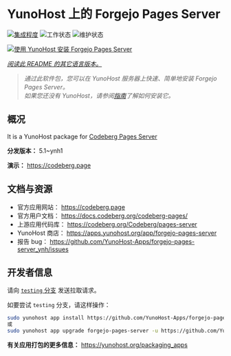 <!--
注意：此 README 由 <https://github.com/YunoHost/apps/tree/master/tools/readme_generator> 自动生成
请勿手动编辑。
-->

# YunoHost 上的 Forgejo Pages Server

[![集成程度](https://dash.yunohost.org/integration/forgejo-pages-server.svg)](https://ci-apps.yunohost.org/ci/apps/forgejo-pages-server/) ![工作状态](https://ci-apps.yunohost.org/ci/badges/forgejo-pages-server.status.svg) ![维护状态](https://ci-apps.yunohost.org/ci/badges/forgejo-pages-server.maintain.svg)

[![使用 YunoHost 安装 Forgejo Pages Server](https://install-app.yunohost.org/install-with-yunohost.svg)](https://install-app.yunohost.org/?app=forgejo-pages-server)

*[阅读此 README 的其它语言版本。](./ALL_README.md)*

> *通过此软件包，您可以在 YunoHost 服务器上快速、简单地安装 Forgejo Pages Server。*  
> *如果您还没有 YunoHost，请参阅[指南](https://yunohost.org/install)了解如何安装它。*

## 概况

It is a YunoHost package for [Codeberg Pages Server](https://codeberg.org/Codeberg/pages-server)


**分发版本：** 5.1~ynh1

**演示：** <https://codeberg.page>
## 文档与资源

- 官方应用网站： <https://codeberg.page>
- 官方用户文档： <https://docs.codeberg.org/codeberg-pages/>
- 上游应用代码库： <https://codeberg.org/Codeberg/pages-server>
- YunoHost 商店： <https://apps.yunohost.org/app/forgejo-pages-server>
- 报告 bug： <https://github.com/YunoHost-Apps/forgejo-pages-server_ynh/issues>

## 开发者信息

请向 [`testing` 分支](https://github.com/YunoHost-Apps/forgejo-pages-server_ynh/tree/testing) 发送拉取请求。

如要尝试 `testing` 分支，请这样操作：

```bash
sudo yunohost app install https://github.com/YunoHost-Apps/forgejo-pages-server_ynh/tree/testing --debug
或
sudo yunohost app upgrade forgejo-pages-server -u https://github.com/YunoHost-Apps/forgejo-pages-server_ynh/tree/testing --debug
```

**有关应用打包的更多信息：** <https://yunohost.org/packaging_apps>
